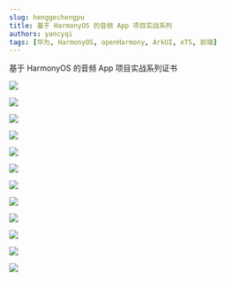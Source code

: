 ```yaml
---
slug: henggechengpu
title: 基于 HarmonyOS 的音频 App 项目实战系列
authors: yancyqi
tags: [华为, HarmonyOS, openHarmony, ArkUI, eTS, 前端]
---
```


基于 HarmonyOS 的音频 App 项目实战系列证书

<!--truncate-->

![](./henggechengpu01.png)

![](./henggechengpu02.png)

![](./henggechengpu03.png)

![](./henggechengpu04.png)

![](./henggechengpu05.png)

![](./henggechengpu06.png)

![](./henggechengpu07.png)

![](./henggechengpu08.png)

![](./henggechengpu09.png)

![](./henggechengpu10.png)

![](./henggechengpu11.png)

![](./henggechengpu12.png)